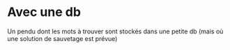 # Avec une db

Un pendu dont les mots à trouver sont stockés dans une petite db (mais où une solution de sauvetage est prévue) 
